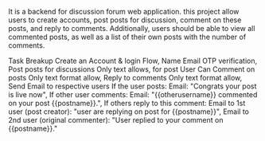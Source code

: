 It is a backend for  discussion forum web application. this project allow users to create accounts, post posts for discussion, comment on these posts, and reply to comments. Additionally, users should be able to view all commented posts, as well as a list of their own posts with the number of comments.

Task Breakup Create an Account & login Flow,
Name Email OTP verification,
Post posts for discussions Only text allows,
for post User Can Comment on posts Only text format allow,
Reply to comments Only text format allow,
Send Email to respective users If the user posts: Email: "Congrats your post is live now",
If other user comments: Email: "{{otherusername}} commented on your post {{postname}}.",
If others reply to this comment: Email to 1st user (post creator): "user are replying on post for {{postname}}",
Email to 2nd user (original commenter): "User replied to your comment on {{postname}}."
